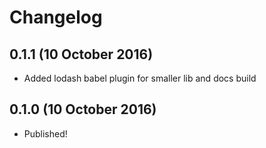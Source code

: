 # Changelog

## 0.1.1 (10 October 2016)

- Added lodash babel plugin for smaller lib and docs build

## 0.1.0 (10 October 2016)

- Published!
